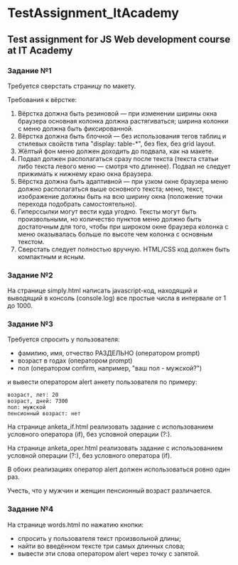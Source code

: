 # TestAssignment_ItAcademy
## Test assignment for JS Web development course at IT Academy

### Задание №1
Требуется сверстать страницу по макету.

Требования к вёрстке:
1. Вёрстка должна быть резиновой — при изменении ширины окна браузера основная колонка должна растягиваться; ширина колонки с меню должна быть фиксированной.
2. Вёрстка должна быть блочной — без использования тегов таблиц и стилевых свойств типа "display: table-*", без flex, без grid layout.
3. Жёлтый фон меню должен доходить до подвала, как на макете.
4. Подвал должен располагаться сразу после текста (текста статьи либо текста левого меню — смотря что длиннее). Подвал не следует прижимать к нижнему краю окна браузера.
5. Вёрстка должна быть адаптивной — при узком окне браузера меню должно располагаться выше основного текста; меню, текст, изображение должны быть на всю ширину окна (положение точки перехода подобрать самостоятельно).
6. Гиперссылки могут вести куда угодно. Тексты могут быть произвольными, но количество пунктов меню должно быть достаточным для того, чтобы при широком окне браузера колонка с меню оказывалась больше по высоте чем колонка с основным текстом.
7. Сверстать следует полностью вручную. HTML/CSS код должен быть компактным и ясным.
### Задание №2
На странице simply.html написать javascript-код, находящий и выводящий в консоль (console.log) все простые числа в интервале от 1 до 1000.
### Задание №3
Требуется спросить у пользователя:
* фамилию, имя, отчество РАЗДЕЛЬНО (оператором prompt)
* возраст в годах (оператором prompt)
* пол (оператором confirm, например, "ваш пол - мужской?")

и вывести оператором alert анкету пользователя по примеру:

```ФИО: Иванов Иван Иванович  
возраст, лет: 20
возраст, дней: 7300
пол: мужской
пенсионный возраст: нет
```
На странице anketa_if.html реализовать задание с использованием условного оператора (if), без условной операции (?:).

На странице anketa_oper.html реализовать задание с использованием условной операции (?:), без условного оператора (if).

В обоих реализациях оператор alert должен использоваться ровно один раз.

Учесть, что у мужчин и женщин пенсионный возраст различается.
### Задание №4
На странице words.html по нажатию кнопки:
* спросить у пользователя текст произвольной длины;
* найти во введённом тексте три самых длинных слова;
* вывести эти слова оператором alert через точку с запятой.
